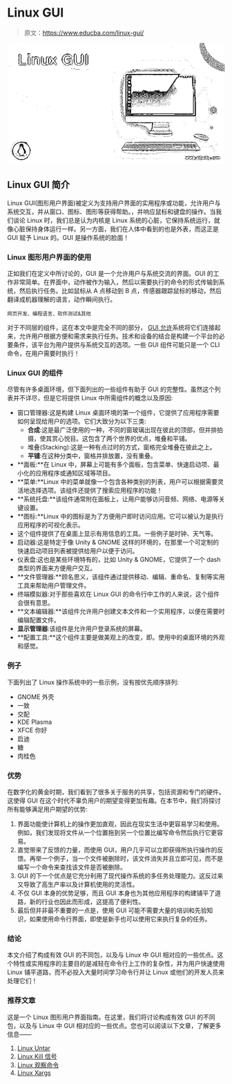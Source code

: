 # Linux GUI

> 原文：<https://www.educba.com/linux-gui/>

![Linux GUI](img/ac2fb9cc4b8f74988f2ddfcd5df55cac.png)



## Linux GUI 简介

Linux GUI(图形用户界面)被定义为支持用户界面的实用程序或功能，允许用户与系统交互，并从窗口、图标、图形等获得帮助。，并响应鼠标和键盘的操作。当我们谈论 Linux 时，我们总是认为内核是 Linux 系统的心脏，它保持系统运行，就像心脏保持身体运行一样。另一方面，我们在人体中看到的也是外表，而这正是 GUI 赋予 Linux 的。GUI 是操作系统的脸面！

### Linux 图形用户界面的使用

正如我们在定义中所讨论的，GUI 是一个允许用户与系统交流的界面。GUI 的工作非常简单。在界面中，动作被作为输入，然后以需要执行的命令的形式传输到系统，然后执行任务。比如鼠标从 A 点移动到 B 点，传感器跟踪鼠标的移动，然后翻译成机器理解的语言，动作瞬间执行。

<small>网页开发、编程语言、软件测试&其他</small>

对于不同层的组件，这在本文中是完全不同的部分， [GUI 允许](https://www.educba.com/what-is-gui/)系统将它们连接起来，允许用户根据方便和需求来执行任务。技术和设备的结合是构建一个平台的必要条件，该平台为用户提供与系统交互的选项。一些 GUI 组件可能只是一个 CLI 命令，在用户需要时执行！

### Linux GUI 的组件

尽管有许多桌面环境，但下面列出的一些组件有助于 GUI 的完整性。虽然这个列表并不详尽，但是它将提供 Linux 中所需组件的概念以及原因:

*   窗口管理器:这是构建 Linux 桌面环境的第一个组件，它提供了应用程序需要如何呈现给用户的选项。它们大致分为以下三类:
    *   **合成**:这是最广泛使用的一种，不同的窗玻璃出现在彼此的顶部，但并排拍摄，使其赏心悦目。这包含了两个世界的优点，堆叠和平铺。
    *   堆叠(Stacking):这是一种有点过时的方式，窗格完全堆叠在彼此之上。
    *   **平铺**:在这种分类中，窗格并排放置，没有重叠。
*   **面板:**在 Linux 中，屏幕上可能有多个面板，包含菜单、快速启动项、最小化的应用程序或通知区域等项目。
*   **菜单:**Linux 中的菜单就像一个包含各种类别的列表，用户可以根据需要灵活地选择选项。该组件还提供了搜索应用程序的功能！
*   **系统托盘:**该组件通常附在面板上，让用户能够访问音频、网络、电源等关键设置。
*   **图标:**Linux 中的图标是为了方便用户即时访问应用。它可以被认为是执行应用程序的可视化表示。
*   这个组件提供了在桌面上显示有用信息的工具。一些例子是时钟、天气等。
*   启动器:这是特定于像 Unity & GNOME 这样的环境的，在那里一个可定制的快速启动项目列表被提供给用户以便于访问。
*   仪表盘:这也是某些环境特有的，比如 Unity & GNOME，它提供了一个 dash 类型的界面来方便用户交互。
*   **文件管理器:**顾名思义，该组件通过提供移动、编辑、重命名、复制等实用工具来帮助用户管理文件。
*   终端模拟器:对于那些喜欢在 Linux GUI 的命令行中工作的人来说，这个组件会很有意思。
*   **文本编辑器:**该组件允许用户创建文本文件和一个实用程序，以便在需要时编辑配置文件。
*   **显示管理器**:该组件是允许用户登录系统的屏幕。
*   **配置工具:**这个组件主要是做美观上的改变，即。使用中的桌面环境的外观和感觉。

### 例子

下面列出了 Linux 操作系统中的一些示例，没有按优先顺序排列:

*   GNOME 外壳
*   一致
*   交配
*   KDE Plasma
*   XFCE 你好
*   启迪
*   糖
*   肉桂色

### 优势

在数字化的黄金时期，我们看到了很多关于服务的共享，包括资源和专门的硬件。这使得 GUI 在这个时代不辜负用户的期望变得更加有趣。在本节中，我们将探讨所有能够满足用户期望的优势:

1.  界面功能使计算机上的操作更加直观，因此在现实生活中更容易学习和使用。例如，我们发现将文件从一个位置拖到另一个位置比编写命令然后执行它更容易。
2.  直觉带来了反馈的力量，而使用 GUI，用户几乎可以立即获得所执行操作的反馈。再举一个例子，当一个文件被删除时，该文件消失并且立即可见，而不是编写一个命令来查找该文件是否被删除。
3.  GUI 的下一个优点是它充分利用了现代操作系统的多任务处理能力。这反过来又导致了高生产率以及计算机使用的灵活性。
4.  不仅 GUI 本身的优势足够，而且 GUI 本身也为其他应用程序的构建铺平了道路，新的行业也因此而形成，这提高了便利性。
5.  最后但并非最不重要的一点是，使用 GUI 可能不需要大量的培训和先验知识，如果使用命令行界面，即使是新手也可以使用它来执行复杂的任务。

### 结论

本文介绍了构成有效 GUI 的不同包，以及与 Linux 中 GUI 相对应的一些优点。这个特性或实用程序的主要目的是减轻在命令行上工作的复杂性，并为用户快速使用 Linux 铺平道路，而不必投入大量时间学习命令行并让 Linux 或他们的开发人员来处理它们！

### 推荐文章

这是一个 Linux 图形用户界面指南。在这里，我们将讨论构成有效 GUI 的不同包，以及与 Linux 中 GUI 相对应的一些优点。您也可以阅读以下文章，了解更多信息——

1.  [Linux Untar](https://www.educba.com/linux-untar/)
2.  [Linux Kill 信号](https://www.educba.com/linux-kill-signals/)
3.  [Linux 观察命令](https://www.educba.com/linux-watch-command/)
4.  [Linux Xargs](https://www.educba.com/linux-xargs/)





